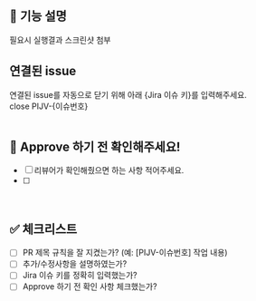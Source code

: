 ## 📢 기능 설명

필요시 실행결과 스크린샷 첨부
<br>

## 연결된 issue

연결된 issue를 자동으로 닫기 위해 아래 {Jira 이슈 키}를 입력해주세요. <br>
close PIJV-{이슈번호}
<br>
<br>

## 🩷 Approve 하기 전 확인해주세요!

- [ ] 리뷰어가 확인해줬으면 하는 사항 적어주세요.
- [ ]

<br>

## ✅ 체크리스트

- [ ] PR 제목 규칙을 잘 지켰는가? (예: [PIJV-이슈번호] 작업 내용)
- [ ] 추가/수정사항을 설명하였는가?
- [ ] Jira 이슈 키를 정확히 입력했는가?
- [ ] Approve 하기 전 확인 사항 체크했는가?
